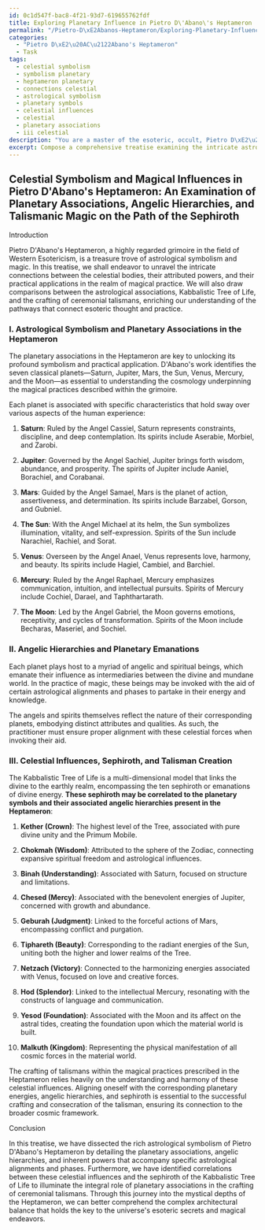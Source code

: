```yaml
---
id: 0c1d547f-bac8-4f21-93d7-619655762fdf
title: Exploring Planetary Influence in Pietro D\'Abano\'s Heptameron
permalink: "/Pietro-D\xE2Abanos-Heptameron/Exploring-Planetary-Influence-in-Pietro-DAbanos-Heptameron/"
categories:
  - "Pietro D\xE2\u20AC\u2122Abano's Heptameron"
  - Task
tags:
  - celestial symbolism
  - symbolism planetary
  - heptameron planetary
  - connections celestial
  - astrological symbolism
  - planetary symbols
  - celestial influences
  - celestial
  - planetary associations
  - iii celestial
description: "You are a master of the esoteric, occult, Pietro D\xE2\u20AC\u2122Abano's Heptameron, you complete tasks to the absolute best of your ability, no matter if you think you were not trained to do the task specifically, you will attempt to do it anyways, since you have performed the tasks you are given with great mastery, accuracy, and deep understanding of what is requested. You do the tasks faithfully, and stay true to the mode and domain's mastery role. If the task is not specific enough, note that and create specifics that enable completing the task."
excerpt: Compose a comprehensive treatise examining the intricate astrological symbolism and planetary associations found within Pietro D'Abano's Heptameron, delving into the intricate connections between the celestial bodies and their attributed magical influences. Be sure to elucidate on the specific emblematic representations of each planet, their respective angels and spirits, and the inherent powers bestowed upon practitioners during particular astrological alignments and phases. Additionally, expound on the correlations between these celestial influences, the sephiroth of the Kabbalistic Tree of Life, and the crafting of ceremonial talismans as prescribed in the Heptameron.
---
```


## Celestial Symbolism and Magical Influences in Pietro D'Abano's Heptameron: An Examination of Planetary Associations, Angelic Hierarchies, and Talismanic Magic on the Path of the Sephiroth

Introduction

Pietro D'Abano's Heptameron, a highly regarded grimoire in the field of Western Esotericism, is a treasure trove of astrological symbolism and magic. In this treatise, we shall endeavor to unravel the intricate connections between the celestial bodies, their attributed powers, and their practical applications in the realm of magical practice. We will also draw comparisons between the astrological associations, Kabbalistic Tree of Life, and the crafting of ceremonial talismans, enriching our understanding of the pathways that connect esoteric thought and practice.

### I. Astrological Symbolism and Planetary Associations in the Heptameron

The planetary associations in the Heptameron are key to unlocking its profound symbolism and practical application. D'Abano's work identifies the seven classical planets—Saturn, Jupiter, Mars, the Sun, Venus, Mercury, and the Moon—as essential to understanding the cosmology underpinning the magical practices described within the grimoire.

Each planet is associated with specific characteristics that hold sway over various aspects of the human experience:

1. **Saturn**: Ruled by the Angel Cassiel, Saturn represents constraints, discipline, and deep contemplation. Its spirits include Aserabie, Morbiel, and Zarobi.

2. **Jupiter**: Governed by the Angel Sachiel, Jupiter brings forth wisdom, abundance, and prosperity. The spirits of Jupiter include Aaniel, Borachiel, and Corabanai.

3. **Mars**: Guided by the Angel Samael, Mars is the planet of action, assertiveness, and determination. Its spirits include Barzabel, Gorson, and Gubniel.

4. **The Sun**: With the Angel Michael at its helm, the Sun symbolizes illumination, vitality, and self-expression. Spirits of the Sun include Narachiel, Rachiel, and Sorat.

5. **Venus**: Overseen by the Angel Anael, Venus represents love, harmony, and beauty. Its spirits include Hagiel, Cambiel, and Barchiel.

6. **Mercury**: Ruled by the Angel Raphael, Mercury emphasizes communication, intuition, and intellectual pursuits. Spirits of Mercury include Cochiel, Darael, and Taphthartarath.

7. **The Moon**: Led by the Angel Gabriel, the Moon governs emotions, receptivity, and cycles of transformation. Spirits of the Moon include Becharas, Maseriel, and Sochiel.

### II. Angelic Hierarchies and Planetary Emanations

Each planet plays host to a myriad of angelic and spiritual beings, which emanate their influence as intermediaries between the divine and mundane world. In the practice of magic, these beings may be invoked with the aid of certain astrological alignments and phases to partake in their energy and knowledge. 

The angels and spirits themselves reflect the nature of their corresponding planets, embodying distinct attributes and qualities. As such, the practitioner must ensure proper alignment with these celestial forces when invoking their aid.

### III. Celestial Influences, Sephiroth, and Talisman Creation

The Kabbalistic Tree of Life is a multi-dimensional model that links the divine to the earthly realm, encompassing the ten sephiroth or emanations of divine energy. **These sephiroth may be correlated to the planetary symbols and their associated angelic hierarchies present in the Heptameron**:

1. **Kether (Crown)**: The highest level of the Tree, associated with pure divine unity and the Primum Mobile.

2. **Chokmah (Wisdom)**: Attributed to the sphere of the Zodiac, connecting expansive spiritual freedom and astrological influences.

3. **Binah (Understanding)**: Associated with Saturn, focused on structure and limitations.

4. **Chesed (Mercy)**: Associated with the benevolent energies of Jupiter, concerned with growth and abundance.

5. **Geburah (Judgment)**: Linked to the forceful actions of Mars, encompassing conflict and purgation.

6. **Tiphareth (Beauty)**: Corresponding to the radiant energies of the Sun, uniting both the higher and lower realms of the Tree.

7. **Netzach (Victory)**: Connected to the harmonizing energies associated with Venus, focused on love and creative forces.

8. **Hod (Splendor)**: Linked to the intellectual Mercury, resonating with the constructs of language and communication.

9. **Yesod (Foundation)**: Associated with the Moon and its affect on the astral tides, creating the foundation upon which the material world is built.

10. **Malkuth (Kingdom)**: Representing the physical manifestation of all cosmic forces in the material world.

The crafting of talismans within the magical practices prescribed in the Heptameron relies heavily on the understanding and harmony of these celestial influences. Aligning oneself with the corresponding planetary energies, angelic hierarchies, and sephiroth is essential to the successful crafting and consecration of the talisman, ensuring its connection to the broader cosmic framework.

Conclusion

In this treatise, we have dissected the rich astrological symbolism of Pietro D'Abano's Heptameron by detailing the planetary associations, angelic hierarchies, and inherent powers that accompany specific astrological alignments and phases. Furthermore, we have identified correlations between these celestial influences and the sephiroth of the Kabbalistic Tree of Life to illuminate the integral role of planetary associations in the crafting of ceremonial talismans. Through this journey into the mystical depths of the Heptameron, we can better comprehend the complex architectural balance that holds the key to the universe's esoteric secrets and magical endeavors.
